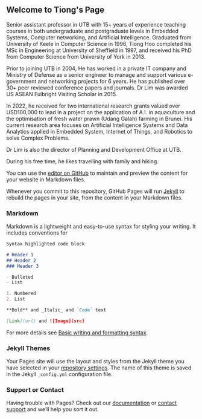 ## Welcome to Tiong's Page

Senior assistant professor in UTB with 15+ years of experience teaching courses in both undergraduate and postgraduate levels in Embedded Systems, Computer networking, and Artificial Intelligence. Graduated from University of Keele in Computer Science in 1996, Tiong Hoo completed his MSc in Engineering at University of Sheffield in 1997, and received his PhD from Computer Science from University of York in 2013. 

Prior to joining UTB in 2004, He has worked in a private IT company and Ministry of Defense as a senior engineer to manage and support various e-government and networking projects for 6 years. He has published over 30+ peer reviewed conference papers and journals. Dr Lim was awarded US ASEAN Fulbright Visiting Scholar in 2015. 

In 2022, he received for two international research grants valued over USD100,000 to lead in a project on the application of A.I. in aquaculture and the optimisation of fresh water prawn (Udang Galah) farming in Brunei. His current research area focuses on Artificial Intelligence Systems and Data Analytics applied in Embedded System, Internet of Things, and Robotics to solve Complex Problems. 

Dr Lim is also the director of Planning and Development Office at UTB. 

During his free time, he likes travelling with family and hiking.

You can use the [editor on GitHub](https://github.com/dr-thlim/thlim.github.io/edit/gh-pages/index.md) to maintain and preview the content for your website in Markdown files.

Whenever you commit to this repository, GitHub Pages will run [Jekyll](https://jekyllrb.com/) to rebuild the pages in your site, from the content in your Markdown files.

### Markdown

Markdown is a lightweight and easy-to-use syntax for styling your writing. It includes conventions for

```markdown
Syntax highlighted code block

# Header 1
## Header 2
### Header 3

- Bulleted
- List

1. Numbered
2. List

**Bold** and _Italic_ and `Code` text

[Link](url) and ![Image](src)
```

For more details see [Basic writing and formatting syntax](https://docs.github.com/en/github/writing-on-github/getting-started-with-writing-and-formatting-on-github/basic-writing-and-formatting-syntax).

### Jekyll Themes

Your Pages site will use the layout and styles from the Jekyll theme you have selected in your [repository settings](https://github.com/dr-thlim/thlim.github.io/settings/pages). The name of this theme is saved in the Jekyll `_config.yml` configuration file.

### Support or Contact

Having trouble with Pages? Check out our [documentation](https://docs.github.com/categories/github-pages-basics/) or [contact support](https://support.github.com/contact) and we’ll help you sort it out.
